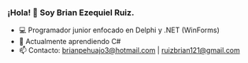 ### ¡Hola! 👋 Soy Brian Ezequiel Ruiz.

- 💻 Programador junior enfocado en Delphi y .NET (WinForms)
- 🚀 Actualmente aprendiendo C#
- 📫 Contacto: brianpehuajo3@hotmail.com | ruizbrian121@gmail.com

